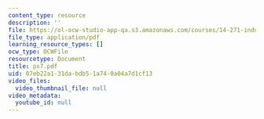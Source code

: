 ```yaml
---
content_type: resource
description: ''
file: https://ol-ocw-studio-app-qa.s3.amazonaws.com/courses/14-271-industrial-organization-i-fall-2005/07eb22a131dabdb51a740a04a7d1cf13_ps7.pdf
file_type: application/pdf
learning_resource_types: []
ocw_type: OCWFile
resourcetype: Document
title: ps7.pdf
uid: 07eb22a1-31da-bdb5-1a74-0a04a7d1cf13
video_files:
  video_thumbnail_file: null
video_metadata:
  youtube_id: null
---
```

